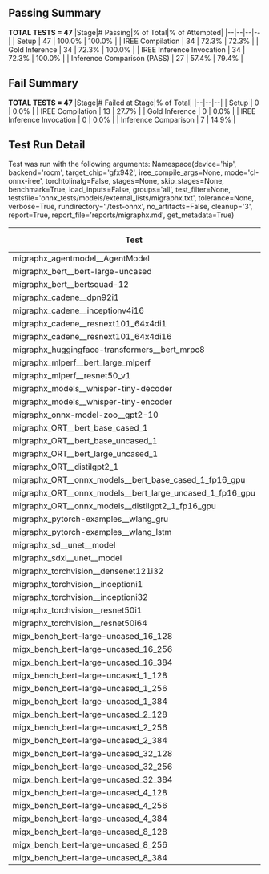 ## Passing Summary

**TOTAL TESTS = 47**
|Stage|# Passing|% of Total|% of Attempted|
|--|--|--|--|
| Setup | 47 | 100.0% | 100.0% |
| IREE Compilation | 34 | 72.3% | 72.3% |
| Gold Inference | 34 | 72.3% | 100.0% |
| IREE Inference Invocation | 34 | 72.3% | 100.0% |
| Inference Comparison (PASS) | 27 | 57.4% | 79.4% |
## Fail Summary

**TOTAL TESTS = 47**
|Stage|# Failed at Stage|% of Total|
|--|--|--|
| Setup | 0 | 0.0% |
| IREE Compilation | 13 | 27.7% |
| Gold Inference | 0 | 0.0% |
| IREE Inference Invocation | 0 | 0.0% |
| Inference Comparison | 7 | 14.9% |
## Test Run Detail
Test was run with the following arguments:
Namespace(device='hip', backend='rocm', target_chip='gfx942', iree_compile_args=None, mode='cl-onnx-iree', torchtolinalg=False, stages=None, skip_stages=None, benchmark=True, load_inputs=False, groups='all', test_filter=None, testsfile='onnx_tests/models/external_lists/migraphx.txt', tolerance=None, verbose=True, rundirectory='./test-onnx', no_artifacts=False, cleanup='3', report=True, report_file='reports/migraphx.md', get_metadata=True)

| Test | Exit Status | Mean Benchmark Time (ms) | Notes |
|--|--|--|--|
| migraphx_agentmodel__AgentModel | compilation | None | |
| migraphx_bert__bert-large-uncased | PASS | 19.028645512482218 | |
| migraphx_bert__bertsquad-12 | compilation | None | |
| migraphx_cadene__dpn92i1 | compilation | None | |
| migraphx_cadene__inceptionv4i16 | compilation | None | |
| migraphx_cadene__resnext101_64x4di1 | compilation | None | |
| migraphx_cadene__resnext101_64x4di16 | compilation | None | |
| migraphx_huggingface-transformers__bert_mrpc8 | PASS | 7.074453003597736 | |
| migraphx_mlperf__bert_large_mlperf | Numerics | 26.623165653630465 | |
| migraphx_mlperf__resnet50_v1 | PASS | 4.828361944923038 | |
| migraphx_models__whisper-tiny-decoder | PASS | 44.656539458628686 | |
| migraphx_models__whisper-tiny-encoder | Numerics | 50.145446235061776 | |
| migraphx_onnx-model-zoo__gpt2-10 | compilation | None | |
| migraphx_ORT__bert_base_cased_1 | PASS | 106.78431200046492 | |
| migraphx_ORT__bert_base_uncased_1 | PASS | 106.4813685238949 | |
| migraphx_ORT__bert_large_uncased_1 | PASS | 474.75524416465004 | |
| migraphx_ORT__distilgpt2_1 | PASS | 64.08226402790105 | |
| migraphx_ORT__onnx_models__bert_base_cased_1_fp16_gpu | Numerics | 62.21622760516985 | |
| migraphx_ORT__onnx_models__bert_large_uncased_1_fp16_gpu | Numerics | 268.1049037782941 | |
| migraphx_ORT__onnx_models__distilgpt2_1_fp16_gpu | Numerics | 34.31635618496026 | |
| migraphx_pytorch-examples__wlang_gru | PASS | 17.01999527160711 | |
| migraphx_pytorch-examples__wlang_lstm | PASS | 6.980565944294676 | |
| migraphx_sd__unet__model | import_model | None | |
| migraphx_sdxl__unet__model | import_model | None | |
| migraphx_torchvision__densenet121i32 | compilation | None | |
| migraphx_torchvision__inceptioni1 | PASS | 5.169492886440517 | |
| migraphx_torchvision__inceptioni32 | compilation | None | |
| migraphx_torchvision__resnet50i1 | compilation | None | |
| migraphx_torchvision__resnet50i64 | compilation | None | |
| migx_bench_bert-large-uncased_16_128 | PASS | 32.075939712575 | |
| migx_bench_bert-large-uncased_16_256 | PASS | 53.82774497542041 | |
| migx_bench_bert-large-uncased_16_384 | Numerics | 71.47797373521219 | |
| migx_bench_bert-large-uncased_1_128 | PASS | 12.066339784877975 | |
| migx_bench_bert-large-uncased_1_256 | PASS | 12.362159426853042 | |
| migx_bench_bert-large-uncased_1_384 | PASS | 19.396198928269122 | |
| migx_bench_bert-large-uncased_2_128 | PASS | 12.943059969535325 | |
| migx_bench_bert-large-uncased_2_256 | PASS | 13.489153294643735 | |
| migx_bench_bert-large-uncased_2_384 | PASS | 20.834888637467635 | |
| migx_bench_bert-large-uncased_32_128 | PASS | 66.33065272939292 | |
| migx_bench_bert-large-uncased_32_256 | PASS | 100.14304747788368 | |
| migx_bench_bert-large-uncased_32_384 | Numerics | 141.15459693227118 | |
| migx_bench_bert-large-uncased_4_128 | PASS | 14.416598503439857 | |
| migx_bench_bert-large-uncased_4_256 | PASS | 16.458020737086056 | |
| migx_bench_bert-large-uncased_4_384 | PASS | 25.68748550680696 | |
| migx_bench_bert-large-uncased_8_128 | PASS | 19.62514987920898 | |
| migx_bench_bert-large-uncased_8_256 | PASS | 27.129713172649236 | |
| migx_bench_bert-large-uncased_8_384 | PASS | 39.25889601830729 | |
